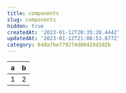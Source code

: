 ```yaml
---
title: components
slug: components
hidden: true
createdAt: '2023-01-12T20:35:28.444Z'
updatedAt: '2023-01-12T21:08:53.877Z'
category: 640a7bef79274d00428d102b
---
```

| a | b |
| -- | -- |
| 1 | 2 |